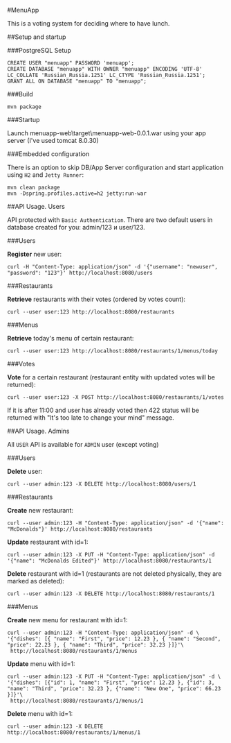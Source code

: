 #MenuApp

This is a voting system for deciding where to have lunch.

##Setup and startup

###PostgreSQL Setup

    CREATE USER "menuapp" PASSWORD 'menuapp';
    CREATE DATABASE "menuapp" WITH OWNER "menuapp" ENCODING 'UTF-8' LC_COLLATE 'Russian_Russia.1251' LC_CTYPE 'Russian_Russia.1251';
    GRANT ALL ON DATABASE "menuapp" TO "menuapp";

###Build

    mvn package

###Startup

Launch menuapp-web\target\menuapp-web-0.0.1.war using your app server (I've used tomcat 8.0.30)

###Embedded configuration

There is an option to skip DB/App Server configuration and start application using `H2` and `Jetty Runner`:

    mvn clean package
    mvn -Dspring.profiles.active=h2 jetty:run-war

##API Usage. Users

API protected with `Basic Authentication`. There are two default users in database created for you: admin/123 и user/123.

###Users

**Register** new user:

    curl -H "Content-Type: application/json" -d '{"username": "newuser", "password": "123"}' http://localhost:8080/users

###Restaurants

**Retrieve** restaurants with their votes (ordered by votes count):

    curl --user user:123 http://localhost:8080/restaurants

###Menus

**Retrieve** today's menu of certain restaurant:

    curl --user user:123 http://localhost:8080/restaurants/1/menus/today

###Votes

**Vote** for a certain restaurant (restaurant entity with updated votes will be returned):

    curl --user user:123 -X POST http://localhost:8080/restaurants/1/votes

If it is after 11:00 and user has already voted then 422 status will be returned with "It's too late to change your mind" message.

##API Usage. Admins

All `USER` API is available for `ADMIN` user (except voting)

###Users

**Delete** user:

    curl --user admin:123 -X DELETE http://localhost:8080/users/1

###Restaurants

**Create** new restaurant:

    curl --user admin:123 -H "Content-Type: application/json" -d '{"name": "McDonalds"}' http://localhost:8080/restaurants

**Update** restaurant with id=1:

    curl --user admin:123 -X PUT -H "Content-Type: application/json" -d '{"name": "McDonalds Edited"}' http://localhost:8080/restaurants/1

**Delete** restaurant with id=1 (restaurants are not deleted physically, they are marked as deleted):

    curl --user admin:123 -X DELETE http://localhost:8080/restaurants/1

###Menus

**Create** new menu for restaurant with id=1:

    curl --user admin:123 -H "Content-Type: application/json" -d \
    '{"dishes": [{ "name": "First", "price": 12.23 }, { "name": "Second", "price": 22.23 }, { "name": "Third", "price": 32.23 }]}'\
     http://localhost:8080/restaurants/1/menus

**Update** menu with id=1:

    curl --user admin:123 -X PUT -H "Content-Type: application/json" -d \
    '{"dishes": [{"id": 1, "name": "First", "price": 12.23 }, {"id": 3, "name": "Third", "price": 32.23 }, {"name": "New One", "price": 66.23 }]}'\
     http://localhost:8080/restaurants/1/menus/1

**Delete** menu with id=1:

    curl --user admin:123 -X DELETE http://localhost:8080/restaurants/1/menus/1